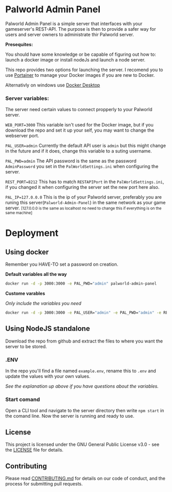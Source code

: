 # Palworld Admin Panel
Palworld Admin Panel is a simple server that interfaces with your gameserver's REST-API. The purpose is then to provide a safer way for users and server owners to administrate thir Palworld server.

**Presequites:**

You should have some knowledge or be capable of figuring out how to: launch a docker image or install nodeJs and launch a node server. 

This repo provides two options for launching the server.
I recomend you to use [Portainer]("https://docs.portainer.io/start/install-ce/server/docker") to manage your Docker images if you are new to Docker.

Alternativly on windows use [Docker Desktop]("https://www.docker.com/products/docker-desktop/")


### Server variables:
The server need certain values to connect propperly to your Palworld server.

`WEB_PORT=3000` This variable isn't used for the Docker image, but if you download the repo and set it up your self, you may want to change the webserver port.

`PAL_USER=admin` Currently the default API user is `admin` but this might change in the future and if it does, change this variable to a suting username.

`PAL_PWD=admin` The API password is the same as the password `AdminPassword` you set in the `PalWorldSettings.ini` when configuring the server.

`REST_PORT=8212`
This has to match `RESTAPIPort` in the `PalWorldSettings.ini`, if you changed it when configuring the server set the new port here also.

`PAL_IP=127.0.0.0` This is the ip of your Palworld server, preferably you are runing this server(`Palworld-Admin-Panel`) in the same network as your game server. 
<small>[127.0.0.0 is the same as localhost no need to change this if everything is on the same machine]</small>

# Deployment
## Using docker
Remember you HAVE-TO set a password on creation.

**Default variables all the way**
```bash
docker run -d -p 3000:3000 -e PAL_PWD="admin" palworld-admin-panel
```

**Custome varables**

_Only include the variables you need_
```bash
docker run -d -p 3000:3000 -e PAL_USER="admin" -e PAL_PWD="admin" -e REST_PORT="8212" -e PAL_IP="[xxx.xxx.xxx.xxx]"  palworld-admin-panel
```

## Using NodeJS standalone
Download the repo from github and extract the files to where you want the server to be stored.

### .ENV
In the repo you'll find a file named `example.env`, rename this to `.env` and update the values with your own values.

_See the explanation up above if you have questions about the variables._

### Start comand
Open a CLI tool and navigate to the server directory then write `npm start` in the comand line. 
Now the server is running and ready to use.

## License

This project is licensed under the GNU General Public License v3.0 - see the [LICENSE](LICENSE) file for details.

## Contributing

Please read [CONTRIBUTING.md](CONTRIBUTING.md) for details on our code of conduct, and the process for submitting pull requests.
